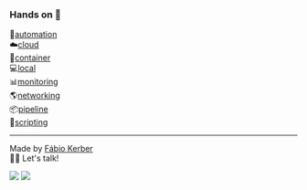 ### Hands on 🙌

🔧[automation](https://github.com/fabiokerber/automation)<br>
☁️[cloud](https://github.com/fabiokerber/cloud)<br>
🐋[container](https://github.com/fabiokerber/container)<br>
💻[local](https://github.com/fabiokerber/local)<br>
📊[monitoring](https://github.com/fabiokerber/monitoring)<br>
🌎[networking](https://github.com/fabiokerber/network)<br>
📦[pipeline](https://github.com/fabiokerber/pipeline)<br>
📜[scripting](https://github.com/fabiokerber/scripting)<br>

---
Made by [Fábio Kerber](https://www.linkedin.com/in/fabiokerber/)<br> 
👋🏽 Let's talk!

<div>
<a href = "mailto:fabio.kerber@gmail.com"><img src="https://img.shields.io/badge/Gmail-D14836?style=for-the-badge&logo=gmail&logoColor=white" target="_blank"></a>
<a href="https://www.linkedin.com/in/fabiokerber/" target="_blank"><img src="https://img.shields.io/badge/-LinkedIn-%230077B5?style=for-the-badge&logo=linkedin&logoColor=white" target="_blank"></a>   
</div>
